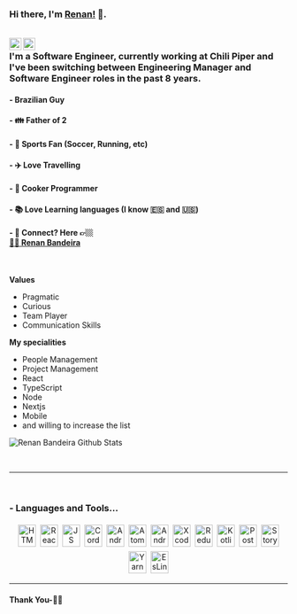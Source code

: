 ### Hi there, I'm [Renan!](https://about.me/renanbandeira) 👋.

<br/>
<a href="https://www.linkedin.com/in/renanbandeira">
  <img align="left" alt="Linkedin" width="22px" src="https://cdn.jsdelivr.net/npm/simple-icons@v3/icons/linkedin.svg" />
</a>
<a href="https://stackoverflow.com/users/2652124/renan-bandeira">
  <img align="left" alt="Leetcode" width="22px" src="https://cdn.jsdelivr.net/npm/simple-icons@3.13.0/icons/stackoverflow.svg" />
</a>

### I'm a Software Engineer, currently working at Chili Piper and I've been switching between Engineering Manager and Software Engineer roles in the past 8 years.

#### - Brazilian Guy

#### - :family: Father of 2

#### - :medal_sports: Sports Fan (Soccer, Running, etc)

#### - :airplane: Love Travelling

#### - :spaghetti: Cooker Programmer

#### - :books: Love Learning languages (I know :es: and :us:)

#### - 💬 Connect? Here 👉🏼 <div class="LI-profile-badge"  data-version="v1" data-size="medium" data-locale="pt_BR" data-type="horizontal" data-theme="light" data-vanity="renanbandeira"><a class="LI-simple-link" href='https://br.linkedin.com/in/renanbandeira?trk=profile-badge'>👨‍💻 Renan Bandeira</a></div>


<br />

**Values**

- Pragmatic
- Curious
- Team Player
- Communication Skills


**My specialities**

- People Management
- Project Management
- React
- TypeScript
- Node
- Nextjs
- Mobile
- and willing to increase the list

![Renan Bandeira Github Stats](https://github-readme-stats.vercel.app/api?username=renanbandeira&show_icons=true&title_color=fff&icon_color=79ff97&text_color=9f9f9f&bg_color=151515)

<br />

*************

<br />

### - Languages and Tools...

<p align="center">
<img height=40 width=32 src="https://cdn.jsdelivr.net/npm/simple-icons@3.13.0/icons/html5.svg" alt="HTML" style="vertical-align:top; margin:4px"><img height=40 width=32 src="https://cdn.jsdelivr.net/npm/simple-icons@3.13.0/icons/react.svg"alt="ReactJS" style="vertical-align:top; margin:4px"><img height=40 width=32 src="https://cdn.jsdelivr.net/npm/simple-icons@3.13.0/icons/javascript.svg" alt="JS" style="vertical-align:top; margin:4px"><img height=40 width=32 src="https://cdn.jsdelivr.net/npm/simple-icons@3.13.0/icons/apachecordova.svg" alt="Cordova" style="vertical-align:top; margin:4px"><img height=40 width=32 src="https://cdn.jsdelivr.net/npm/simple-icons@3.13.0/icons/android.svg" alt="Android" style="vertical-align:top; margin:4px"><img height=40 width=32 src="https://cdn.jsdelivr.net/npm/simple-icons@3.13.0/icons/atom.svg" alt="Atom" style="vertical-align:top; margin:4px"><img height=40 width=32 src="https://cdn.jsdelivr.net/npm/simple-icons@3.13.0/icons/androidstudio.svg" alt="Android Studio" style="vertical-align:top; margin:4px"><img height=40 width=32 src="https://cdn.jsdelivr.net/npm/simple-icons@3.13.0/icons/xcode.svg" alt="Xcode" style="vertical-align:top; margin:4px"><img height=40 width=32 src="https://cdn.jsdelivr.net/npm/simple-icons@3.13.0/icons/redux.svg" alt="Redux" style="vertical-align:top; margin:4px"><img height=40 width=32 src="https://cdn.jsdelivr.net/npm/simple-icons@3.13.0/icons/kotlin.svg" alt="Kotlin" style="vertical-align:top; margin:4px"><img height=40 width=32 src="https://cdn.jsdelivr.net/npm/simple-icons@3.13.0/icons/postcss.svg" alt="PostCSS" style="vertical-align:top; margin:4px"><img height=40 width=32 src="https://cdn.jsdelivr.net/npm/simple-icons@3.13.0/icons/storybook.svg" alt="StoryBook" style="vertical-align:top; margin:4px"><img height=40 width=32 src="https://cdn.jsdelivr.net/npm/simple-icons@3.13.0/icons/yarn.svg" alt="Yarn" style="vertical-align:top; margin:4px"><img height=40 width=32 src="https://cdn.jsdelivr.net/npm/simple-icons@3.13.0/icons/eslint.svg" alt="EsLint" style="vertical-align:top; margin:4px">
</p>


***********************************

#### Thank You-🙏🏼
